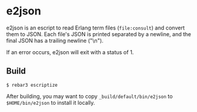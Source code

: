 e2json
======

e2json is an escript to read Erlang term files (`file:consult`) and convert them
to JSON. Each file's JSON is printed separated by a newline, and the final JSON
has a trailing newline ("\n").

If an error occurs, e2json will exit with a status of 1.

Build
-----

    $ rebar3 escriptize

After building, you may want to copy `_build/default/bin/e2json` to
`$HOME/bin/e2json` to install it locally.
